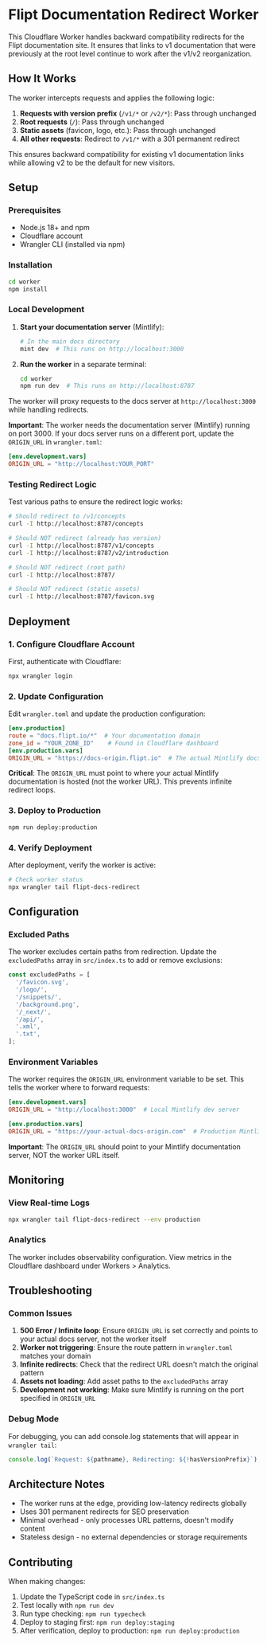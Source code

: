 # Flipt Documentation Redirect Worker

This Cloudflare Worker handles backward compatibility redirects for the Flipt documentation site. It ensures that links to v1 documentation that were previously at the root level continue to work after the v1/v2 reorganization.

## How It Works

The worker intercepts requests and applies the following logic:

1. **Requests with version prefix** (`/v1/*` or `/v2/*`): Pass through unchanged
2. **Root requests** (`/`): Pass through unchanged
3. **Static assets** (favicon, logo, etc.): Pass through unchanged
4. **All other requests**: Redirect to `/v1/*` with a 301 permanent redirect

This ensures backward compatibility for existing v1 documentation links while allowing v2 to be the default for new visitors.

## Setup

### Prerequisites

- Node.js 18+ and npm
- Cloudflare account
- Wrangler CLI (installed via npm)

### Installation

```bash
cd worker
npm install
```

### Local Development

1. **Start your documentation server** (Mintlify):
   ```bash
   # In the main docs directory
   mint dev  # This runs on http://localhost:3000
   ```

2. **Run the worker** in a separate terminal:
   ```bash
   cd worker
   npm run dev  # This runs on http://localhost:8787
   ```

The worker will proxy requests to the docs server at `http://localhost:3000` while handling redirects.

**Important**: The worker needs the documentation server (Mintlify) running on port 3000. If your docs server runs on a different port, update the `ORIGIN_URL` in `wrangler.toml`:

```toml
[env.development.vars]
ORIGIN_URL = "http://localhost:YOUR_PORT"
```

### Testing Redirect Logic

Test various paths to ensure the redirect logic works:

```bash
# Should redirect to /v1/concepts
curl -I http://localhost:8787/concepts

# Should NOT redirect (already has version)
curl -I http://localhost:8787/v1/concepts
curl -I http://localhost:8787/v2/introduction

# Should NOT redirect (root path)
curl -I http://localhost:8787/

# Should NOT redirect (static assets)
curl -I http://localhost:8787/favicon.svg
```

## Deployment

### 1. Configure Cloudflare Account

First, authenticate with Cloudflare:

```bash
npx wrangler login
```

### 2. Update Configuration

Edit `wrangler.toml` and update the production configuration:

```toml
[env.production]
route = "docs.flipt.io/*"  # Your documentation domain
zone_id = "YOUR_ZONE_ID"    # Found in Cloudflare dashboard
[env.production.vars]
ORIGIN_URL = "https://docs-origin.flipt.io"  # The actual Mintlify docs URL
```

**Critical**: The `ORIGIN_URL` must point to where your actual Mintlify documentation is hosted (not the worker URL). This prevents infinite redirect loops.

### 3. Deploy to Production

```bash
npm run deploy:production
```

### 4. Verify Deployment

After deployment, verify the worker is active:

```bash
# Check worker status
npx wrangler tail flipt-docs-redirect
```

## Configuration

### Excluded Paths

The worker excludes certain paths from redirection. Update the `excludedPaths` array in `src/index.ts` to add or remove exclusions:

```typescript
const excludedPaths = [
  '/favicon.svg',
  '/logo/',
  '/snippets/',
  '/background.png',
  '/_next/',
  '/api/',
  '.xml',
  '.txt',
];
```

### Environment Variables

The worker requires the `ORIGIN_URL` environment variable to be set. This tells the worker where to forward requests:

```toml
[env.development.vars]
ORIGIN_URL = "http://localhost:3000"  # Local Mintlify dev server

[env.production.vars]  
ORIGIN_URL = "https://your-actual-docs-origin.com"  # Production Mintlify URL
```

**Important**: The `ORIGIN_URL` should point to your Mintlify documentation server, NOT the worker URL itself.

## Monitoring

### View Real-time Logs

```bash
npx wrangler tail flipt-docs-redirect --env production
```

### Analytics

The worker includes observability configuration. View metrics in the Cloudflare dashboard under Workers > Analytics.

## Troubleshooting

### Common Issues

1. **500 Error / Infinite loop**: Ensure `ORIGIN_URL` is set correctly and points to your actual docs server, not the worker itself
2. **Worker not triggering**: Ensure the route pattern in `wrangler.toml` matches your domain
3. **Infinite redirects**: Check that the redirect URL doesn't match the original pattern
4. **Assets not loading**: Add asset paths to the `excludedPaths` array
5. **Development not working**: Make sure Mintlify is running on the port specified in `ORIGIN_URL`

### Debug Mode

For debugging, you can add console.log statements that will appear in `wrangler tail`:

```typescript
console.log(`Request: ${pathname}, Redirecting: ${!hasVersionPrefix}`);
```

## Architecture Notes

- The worker runs at the edge, providing low-latency redirects globally
- Uses 301 permanent redirects for SEO preservation
- Minimal overhead - only processes URL patterns, doesn't modify content
- Stateless design - no external dependencies or storage requirements

## Contributing

When making changes:

1. Update the TypeScript code in `src/index.ts`
2. Test locally with `npm run dev`
3. Run type checking: `npm run typecheck`
4. Deploy to staging first: `npm run deploy:staging`
5. After verification, deploy to production: `npm run deploy:production`